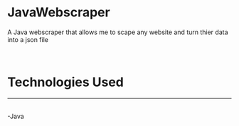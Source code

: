 # JavaWebscraper

A Java webscraper that allows me to scape any website and turn thier data into a json file

<br/>

# Technologies Used
<hr/>
<br/>
-Java
